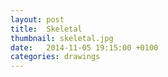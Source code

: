 ```yaml
---
layout: post
title:  Skeletal
thumbnail: skeletal.jpg
date:   2014-11-05 19:15:00 +0100
categories: drawings
---
```

